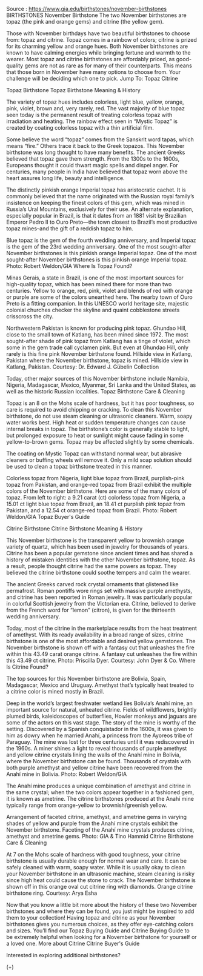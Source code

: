 Source : https://www.gia.edu/birthstones/november-birthstones
BIRTHSTONES
November Birthstone
The two November birthstones are topaz (the pink and orange gems) and citrine (the yellow gem).

Those with November birthdays have two beautiful birthstones to choose from: topaz and citrine. Topaz comes in a rainbow of colors; citrine is prized for its charming yellow and orange hues. Both November birthstones are known to have calming energies while bringing fortune and warmth to the wearer. Most topaz and citrine birthstones are affordably priced, as good-quality gems are not as rare as for many of their counterparts. This means that those born in November have many options to choose from. Your challenge will be deciding which one to pick.
Jump To:
Topaz Citrine

Topaz Birthstone
Topaz Birthstone Meaning & History

The variety of topaz hues includes colorless, light blue, yellow, orange, pink, violet, brown and, very rarely, red. The vast majority of blue topaz seen today is the permanent result of treating colorless topaz with irradiation and heating. The rainbow effect seen in “Mystic Topaz” is created by coating colorless topaz with a thin artificial film.

Some believe the word “topaz” comes from the Sanskrit word tapas, which means “fire.” Others trace it back to the Greek topazos. This November birthstone was long thought to have many benefits. The ancient Greeks believed that topaz gave them strength. From the 1300s to the 1600s, Europeans thought it could thwart magic spells and dispel anger. For centuries, many people in India have believed that topaz worn above the heart assures long life, beauty and intelligence.

The distinctly pinkish orange Imperial topaz has aristocratic cachet. It is commonly believed that the name originated with the Russian royal family’s insistence on keeping the finest colors of this gem, which was mined in Russia’s Ural Mountains, exclusively for their use. An alternate explanation, especially popular in Brazil, is that it dates from an 1881 visit by Brazilian Emperor Pedro II to Ouro Preto—the town closest to Brazil’s most productive topaz mines–and the gift of a reddish topaz to him.

Blue topaz is the gem of the fourth wedding anniversary, and Imperial topaz is the gem of the 23rd wedding anniversary.
One of the most sought-after November birthstones is this pinkish orange Imperial topaz.
One of the most sought-after November birthstones is this pinkish orange Imperial topaz. Photo: Robert Weldon/GIA
Where Is Topaz Found?

Minas Gerais, a state in Brazil, is one of the most important sources for high-quality topaz, which has been mined there for more than two centuries. Yellow to orange, red, pink, violet and blends of red with orange or purple are some of the colors unearthed here. The nearby town of Ouro Preto is a fitting companion. In this UNESCO world heritage site, majestic colonial churches checker the skyline and quaint cobblestone streets crisscross the city.

Northwestern Pakistan is known for producing pink topaz. Ghundao Hill, close to the small town of Katlang, has been mined since 1972. The most sought-after shade of pink topaz from Katlang has a tinge of violet, which some in the gem trade call cyclamen pink. But even at Ghundao Hill, only rarely is this fine pink November birthstone found.
Hillside view in Katlang, Pakistan where the November birthstone, topaz is mined.
Hillside view in Katlang, Pakistan. Courtesy: Dr. Edward J. Gübelin Collection


Today, other major sources of this November birthstone include Namibia, Nigeria, Madagascar, Mexico, Myanmar, Sri Lanka and the United States, as well as the historic Russian localities.
Topaz Birthstone Care & Cleaning

Topaz is an 8 on the Mohs scale of hardness, but it has poor toughness, so care is required to avoid chipping or cracking. To clean this November birthstone, do not use steam cleaning or ultrasonic cleaners. Warm, soapy water works best. High heat or sudden temperature changes can cause internal breaks in topaz. The birthstone’s color is generally stable to light, but prolonged exposure to heat or sunlight might cause fading in some yellow-to-brown gems. Topaz may be affected slightly by some chemicals.

The coating on Mystic Topaz can withstand normal wear, but abrasive cleaners or buffing wheels will remove it. Only a mild soap solution should be used to clean a topaz birthstone treated in this manner.

Colorless topaz from Nigeria, light blue topaz from Brazil, purplish-pink topaz from Pakistan, and orange-red topaz from Brazil exhibit the multiple colors of the November birthstone.
Here are some of the many colors of topaz. From left to right: a 9.21 carat (ct) colorless topaz from Nigeria, a 15.01 ct light blue topaz from Brazil, an 18.41 ct purplish pink topaz from Pakistan, and a 12.54 ct orange-red topaz from Brazil. Photo: Robert Weldon/GIA
Topaz Buyer's Guide

Citrine Birthstone
Citrine Birthstone Meaning & History

This November birthstone is the transparent yellow to brownish orange variety of quartz, which has been used in jewelry for thousands of years. Citrine has been a popular gemstone since ancient times and has shared a history of mistaken identities with the other November birthstone, topaz. As a result, people thought citrine had the same powers as topaz. They believed the citrine birthstone could soothe tempers and calm the wearer.

The ancient Greeks carved rock crystal ornaments that glistened like permafrost. Roman pontiffs wore rings set with massive purple amethysts, and citrine has been reported in Roman jewelry. It was particularly popular in colorful Scottish jewelry from the Victorian era. Citrine, believed to derive from the French word for “lemon” (citron), is given for the thirteenth wedding anniversary.

Today, most of the citrine in the marketplace results from the heat treatment of amethyst. With its ready availability in a broad range of sizes, citrine birthstone is one of the most affordable and desired yellow gemstones.
The November birthstone is shown off with a fantasy cut that unleashes the fire within this 43.49 carat orange citrine.
A fantasy cut unleashes the fire within this 43.49 ct citrine. Photo: Priscilla Dyer. Courtesy: John Dyer & Co.
Where Is Citrine Found?

The top sources for this November birthstone are Bolivia, Spain, Madagascar, Mexico and Uruguay. Amethyst that’s typically heat treated to a citrine color is mined mostly in Brazil.

Deep in the world’s largest freshwater wetland lies Bolivia’s Anahí mine, an important source for natural, unheated citrine. Fields of wildflowers, brightly plumed birds, kaleidoscopes of butterflies, Howler monkeys and jaguars are some of the actors on this vast stage. The story of the mine is worthy of the setting. Discovered by a Spanish conquistador in the 1600s, it was given to him as dowry when he married Anahí, a princess from the Ayoreos tribe of Paraguay. The mine was lost for three centuries until it was rediscovered in the 1960s.
A miner shines a light to reveal thousands of purple amethyst and yellow citrine crystals lining the walls of the Anahí mine in Bolivia, where the November birthstone can be found.
Thousands of crystals with both purple amethyst and yellow citrine have been recovered from the Anahí mine in Bolivia. Photo: Robert Weldon/GIA


The Anahí mine produces a unique combination of amethyst and citrine in the same crystal; when the two colors appear together in a fashioned gem, it is known as ametrine. The citrine birthstones produced at the Anahí mine typically range from orange-yellow to brownish/greenish yellow.

Arrangement of faceted citrine, amethyst, and ametrine gems in varying shades of yellow and purple from the Anahí mine crystals exhibit the November birthstone.
Faceting of the Anahí mine crystals produces citrine, amethyst and ametrine gems. Photo: GIA & Tino Hammid
Citrine Birthstone Care & Cleaning

At 7 on the Mohs scale of hardness with good toughness, your citrine birthstone is usually durable enough for normal wear and care. It can be safely cleaned with warm, soapy water. While it is usually okay to clean your November birthstone in an ultrasonic machine, steam cleaning is risky since high heat could cause the stone to crack.
The November birthstone is shown off in this orange oval cut citrine ring with diamonds.
Orange citrine birthstone ring. Courtesy: Arya Esha


Now that you know a little bit more about the history of these two November birthstones and where they can be found, you just might be inspired to add them to your collection! Having topaz and citrine as your November birthstones gives you numerous choices, as they offer eye-catching colors and sizes. You’ll find our Topaz Buying Guide and Citrine Buying Guide to be extremely helpful when looking for a November birthstone for yourself or a loved one.
More about Citrine Citrine Buyer's Guide

Interested in exploring additional birthstones?

(+)
